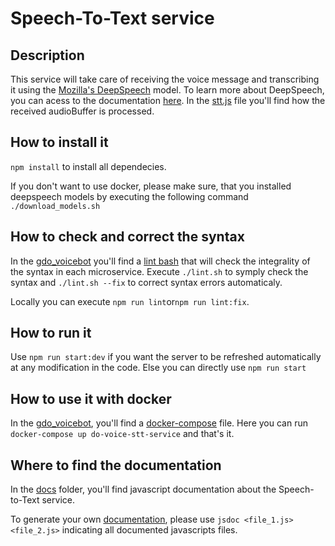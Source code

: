 # Speech-To-Text service

## Description

This service will take care of receiving the voice message and transcribing it using the [Mozilla's DeepSpeech](https://github.com/mozilla/STT) model. To learn more about DeepSpeech, you can acess to the documentation [here](https://mozilla-voice-stt.readthedocs.io/en/latest/index.html). In the [stt.js](https://github.com/dsi-icl/do-voice-interaction/blob/master/gdo_voicebot/stt_service/src/routes/stt.js) file you'll find how the received audioBuffer is processed.

## How to install it

`npm install` to install all dependecies.

If you don't want to use docker, please make sure, that you installed deepspeech models by executing the following command `./download_models.sh`

## How to check and correct the syntax

In the [gdo_voicebot](https://github.com/dsi-icl/do-voice-interaction/tree/master/gdo_voicebot) you'll find a [lint bash](https://github.com/dsi-icl/do-voice-interaction/blob/master/gdo_voicebot/lint.sh) that will check the integrality of the syntax in each microservice. Execute `./lint.sh` to symply check the syntax and `./lint.sh --fix` to correct syntax errors automaticaly.

Locally you can execute `npm run lint`or`npm run lint:fix`.

## How to run it

 Use `npm run start:dev` if you want the server to be refreshed automatically at any modification in the code. Else you can directly use `npm run start`

## How to use it with docker

In the [gdo_voicebot](https://github.com/dsi-icl/do-voice-interaction/tree/master/gdo_voicebot), you'll find a [docker-compose](https://github.com/dsi-icl/do-voice-interaction/blob/master/gdo_voicebot/docker-compose.yml) file. Here you can run `docker-compose up do-voice-stt-service` and that's it.

## Where to find the documentation

In the [docs](https://github.com/dsi-icl/do-voice-interaction/tree/master/gdo_voicebot/stt_service/docs) folder, you'll find javascript documentation about the Speech-to-Text service. 

To generate your own [documentation](https://jsdoc.app/), please use `jsdoc <file_1.js> <file_2.js>` indicating all documented javascripts files.
